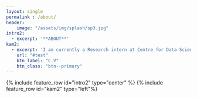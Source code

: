 ```yaml
---
layout: single
permalink : /about/
header:
    image: "/assets/img/splash/sp3.jpg"
intro2: 
  - excerpt: '**ABOUT**'
kam2:
  - excerpt: 'I am currently a Research intern at Centre for Data Science and Artificial intelligence(DSAIL) Dedan Kimathi University of Technology(DeKUT). Prior to joining DSAIL-DeKUT, I was a research assistant at DeKUT, department of electrical and electronic engineering 2018 – 2019 and a BSc student at DeKUT, 2014-2018. I am also a Graduate Electrical  Engineer and Data Scientist who excels at Machine Learning, IoT/Sensor systems development, IoT/Sensor systems deployment, data analysis, data visualization, and Electrical hardware (PCB) Design.'
    url: "#test"
    btn_label: "C.V"
    btn_class: "btn--primary"
---
```

{% include feature_row id="intro2" type="center" %}
{% include feature_row id="kam2" type="left"%}